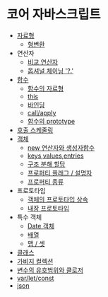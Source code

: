 # 코어 자바스크립트
- [자료형](/javaScript/core/type.md)
  - [형변환](/javaScript/core/type-conversions.md)
- 연산자
  - [비교 연산자](/javaScript/core/comparison.md)
  - [옵셔널 체이닝 '?.'](./optionalChaining.md)
- [함수](/javaScript/core/function.md)
  - [함수의 자료형](/javaScript/core/typeofFunction.md)
  - [this](/javaScript/core/this.md)
  - [바인딩](/javaScript/core/bind.md)
  - [call/apply](/javaScript/core/call-apply.md)
  - [함수의 prototype](/javaScript/core/function_protyotype_property.md)
- [호출 스케줄링](/javaScript/core/scheduling-call.md)
- [객체](/javaScript/core/object.md)
  - [new 연산자와 생성자함수](/javaScript/core/new.md)
  - [keys,values,entries](/javaScript/core/objectKeys.md)
  - [구조 분해 할당](/javaScript/core/destructuring-assignment.md)
  - [프로퍼티 플래그 / 설명자](/javaScript/core/property-flag.md)
  - [프로퍼티 종류](/javaScript/core/property-kinds.md)
- 프로토타입
  - [객체의 프로토타입 상속](/javaScript/core/prototype.md)
  - [내장 프로토타입](/javaScript/core/native_prototype.md)
- 특수 객체
  - [Date 객체](/javaScript/core/dateObject.md)
  - [배열](/javaScript/core/array.md)
  - [맵 / 셋](/javaScript/core/map-set.md)
- [클래스](/javaScript/core/class.md)
- [가비지 컬렉션](/javaScript/core/garbageCollection.md)
- [변수의 유호범위와 클로저](/javaScript/core/scope_closure.md)
- [var/let/const](/javaScript/core/var_let_const.md)
- [json](/javaScript/core/json.md)
